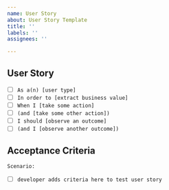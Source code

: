```yaml
---
name: User Story
about: User Story Template
title: ''
labels: ''
assignees: ''

---
```


## User Story

- [ ] `As a(n) [user type]`
- [ ] `In order to [extract business value]`
- [ ] `When I [take some action]`
- [ ] `(and [take some other action])`
- [ ] `I should [observe an outcome]`
- [ ] `(and I [observe another outcome])`

## Acceptance Criteria

`Scenario:`
- [ ] `developer adds criteria here to test user story`
